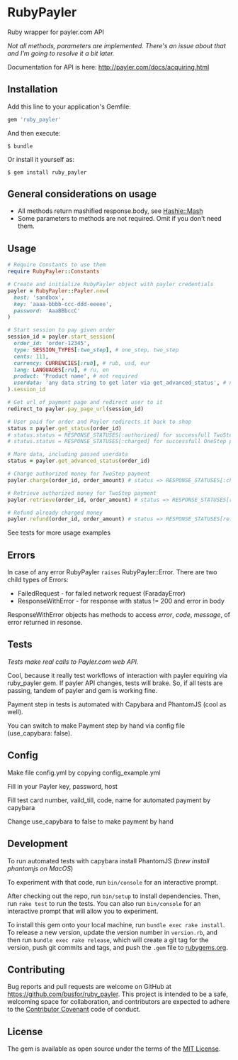 # RubyPayler
Ruby wrapper for payler.com API

_Not all methods, parameters are implemented. There's an issue about that and I'm going to resolve it a bit later._

Documentation for API is here: http://payler.com/docs/acquiring.html

## Installation

Add this line to your application's Gemfile:

```ruby
gem 'ruby_payler'
```

And then execute:

    $ bundle

Or install it yourself as:

    $ gem install ruby_payler

## General considerations on usage
- All methods return mashified response.body, see [Hashie::Mash](https://github.com/intridea/hashie#mash)
- Some parameters to methods are not required. Omit if you don't need them.


## Usage
```ruby
# Require Constants to use them
require RubyPayler::Constants

# Create and initialize RubyPayler object with payler credentials
payler = RubyPayler::Payler.new(
  host: 'sandbox',
  key: 'aaaa-bbbb-ccc-ddd-eeeee',
  password: 'AaaBBbccC'
)

# Start session to pay given order
session_id = payler.start_session(
  order_id: 'order-12345',
  type: SESSION_TYPES[:two_step], # one_step, two_step
  cents: 111,
  currency: CURRENCIES[:rub], # rub, usd, eur
  lang: LANGUAGES[:ru], # ru, en
  product: 'Product name', # not required
  userdata: 'any data string to get later via get_advanced_status', # not required
).session_id

# Get url of payment page and redirect user to it
redirect_to payler.pay_page_url(session_id)

# User paid for order and Payler redirects it back to shop
status = payler.get_status(order_id)
# status.status = RESPONSE_STATUSES[:authorized] for successfull TwoStep payment
# status.status = RESPONSE_STATUSES[:charged] for successfull OneStep payment

# More data, including passed userdata
status = payler.get_advanced_status(order_id)

# Charge authorized money for TwoStep payment
payler.charge(order_id, order_amount) # status => RESPONSE_STATUSES[:charged]

# Retrieve authorized money for TwoStep payment
payler.retrieve(order_id, order_amount) # status => RESPONSE_STATUSES[reversed]

# Refund already charged money
payler.refund(order_id, order_amount) # status => RESPONSE_STATUSES[refunded]
```

See tests for more usage examples

## Errors
In case of any error RubyPayler `raises` RubyPayler::Error.
There are two child types of Errors:
- FailedRequest - for failed network request (FaradayError)
- ResponseWithError - for response with status != 200 and error in body

ResponseWithError objects has methods to access _error_, _code_, _message_, of error returned in resonse.

## Tests
*Tests make real calls to Payler.com web API.*

Cool, because it really test workflows of interaction with payler equiring via ruby_payler gem. If payler API changes, tests will brake. So, if all tests are passing, tandem of payler and gem is working fine.

Payment step in tests is automated with Capybara and PhantomJS (cool as well).

You can switch to make Payment step by hand via config file (use_capybara: false).

## Config
Make file config.yml by copying config_example.yml

Fill in your Payler key, password, host

Fill test card number, vaild_till, code, name for automated payment by capybara

Change use_capybara to false to make payment by hand

## Development
To run automated tests with capybara install PhantomJS (_brew install phantomjs on MacOS_)

To experiment with that code, run `bin/console` for an interactive prompt.

After checking out the repo, run `bin/setup` to install dependencies. Then, run `rake test` to run the tests. You can also run `bin/console` for an interactive prompt that will allow you to experiment.

To install this gem onto your local machine, run `bundle exec rake install`. To release a new version, update the version number in `version.rb`, and then run `bundle exec rake release`, which will create a git tag for the version, push git commits and tags, and push the `.gem` file to [rubygems.org](https://rubygems.org).

## Contributing

Bug reports and pull requests are welcome on GitHub at https://github.com/busfor/ruby_payler. This project is intended to be a safe, welcoming space for collaboration, and contributors are expected to adhere to the [Contributor Covenant](http://contributor-covenant.org) code of conduct.


## License

The gem is available as open source under the terms of the [MIT License](http://opensource.org/licenses/MIT).

